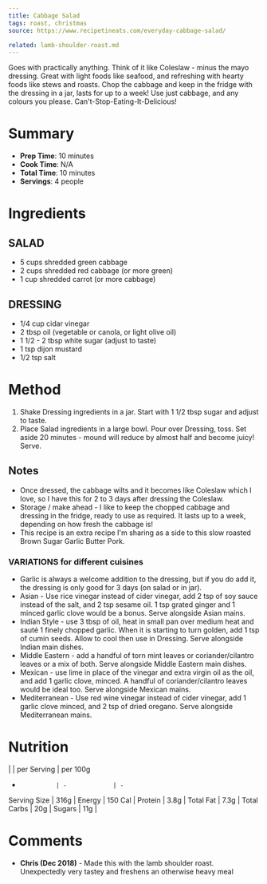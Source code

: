 ```yaml
---
title: Cabbage Salad
tags: roast, christmas
source: https://www.recipetineats.com/everyday-cabbage-salad/

related: lamb-shoulder-roast.md
---
```


Goes with practically anything. Think of it like Coleslaw - minus the mayo dressing. Great with light foods like seafood, and refreshing with hearty foods like stews and roasts. Chop the cabbage and keep in the fridge with the dressing in a jar, lasts for up to a week! Use just cabbage, and any colours you please. Can't-Stop-Eating-It-Delicious! 

# Summary

* **Prep Time**: 10 minutes
* **Cook Time**: N/A
* **Total Time**: 10 minutes
* **Servings**: 4 people


# Ingredients

## SALAD

- 5 cups shredded green cabbage
- 2 cups shredded red cabbage (or more green)
- 1 cup shredded carrot (or more cabbage)

## DRESSING

- 1/4 cup cidar vinegar
- 2 tbsp oil (vegetable or canola, or light olive oil)
- 1 1/2 - 2 tbsp white sugar (adjust to taste)
- 1 tsp dijon mustard
- 1/2 tsp salt

# Method

1. Shake Dressing ingredients in a jar. Start with 1 1/2 tbsp sugar and adjust to taste.
1. Place Salad ingredients in a large bowl. Pour over Dressing, toss. Set aside 20 minutes - mound will reduce by almost half and become juicy! Serve.

## Notes

* Once dressed, the cabbage wilts and it becomes like Coleslaw which I love, so I have this for 2 to 3 days after dressing the Coleslaw.
* Storage / make ahead - I like to keep the chopped cabbage and dressing in the fridge, ready to use as required. It lasts up to a week, depending on how fresh the cabbage is!
* This recipe is an extra recipe I'm sharing as a side to this slow roasted Brown Sugar Garlic Butter Pork.

### VARIATIONS for different cuisines

* Garlic is always a welcome addition to the dressing, but if you do add it, the dressing is only good for 3 days (on salad or in jar).
* Asian - Use rice vinegar instead of cider vinegar, add 2 tsp of soy sauce instead of the salt, and 2 tsp sesame oil. 1 tsp grated ginger and 1 minced garlic clove would be a bonus. Serve alongside Asian mains.
* Indian Style - use 3 tbsp of oil, heat in small pan over medium heat and sauté 1 finely chopped garlic. When it is starting to turn golden, add 1 tsp of cumin seeds. Allow to cool then use in Dressing. Serve alongside Indian main dishes.
* Middle Eastern - add a handful of torn mint leaves or coriander/cilantro leaves or a mix of both. Serve alongside Middle Eastern main dishes.
* Mexican - use lime in place of the vinegar and extra virgin oil as the oil, and add 1 garlic clove, minced. A handful of coriander/cilantro leaves would be ideal too. Serve alongside Mexican mains.
* Mediterranean - Use red wine vinegar instead of cider vinegar, add 1 garlic clove minced, and 2 tsp of dried oregano. Serve alongside Mediterranean mains.

# Nutrition

|               | per Serving   | per 100g
-               | -             | -
Serving Size    | 316g          |
Energy          | 150 Cal       |
Protein         | 3.8g          |
Total Fat       | 7.3g          |
Total Carbs     | 20g           |
Sugars          | 11g           |

# Comments

- **Chris (Dec 2018)** - Made this with the lamb shoulder roast. Unexpectedly very tastey and freshens an otherwise heavy meal
